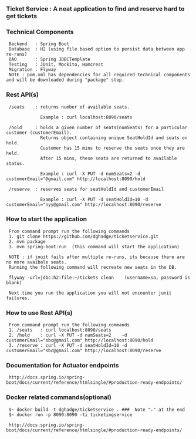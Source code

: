 ###  Ticket Service : A neat application to find and reserve hard to get tickets

###  Technical Components
     Backend   : Spring Boot
     Database  : H2 (using file based option to persist data between app re-runs)
     DAO       : Spring JDBCTemplate
     Testing   : JUnit, Mockito, Hamcrest
     Migration : Flyway
     NOTE : pom.xml has dependencies for all required technical components and will be downloaded during "package" step.

### Rest API(s)
     /seats    : returns number of available seats. 
                 
                 Example : curl localhost:8090/seats
                 
     /hold     : holds a given number of seats(numSeats) for a particular customer (customerEmail). 
                 Returns object containing unique SeatHoldId and seats on hold.
                 Customer has 15 mins to reserve the seats once they are held. 
                 After 15 mins, these seats are returned to available status.
                 
                 Example : curl -X PUT -d numSeats=2 -d customerEmail="@gmail.com" http://localhost:8090/hold

     /reserve  : reserves seats for seatHoldId and customerEmail
          
                 Example : curl -X PUT -d seatHoldId=10 -d customerEmail="nyy@gmail.com" http://localhost:8090/reserve

###  How to start the application
     From command prompt run the following commands
     1. git clone https://github.com/dghadge/ticketservice.git
     2. mvn package 
     3. mvn spring-boot:run  (this command will start the application)
     
     NOTE : if jnuit fails after multiple re-runs, its because there are no more avaibale seats. 
     Running the following command will recreate new seats in the DB. 
    
     flyway -url=jdbc:h2:file:~/tickets clean    (username=sa, password is blank)
     
     Next time you run the application you will not encounter junit failures. 
     
###  How to use Rest API(s) 
     From command prompt run the following commands
     1. /seats   : curl localhost:8090/seats
     2. /hold    : curl -X PUT -d numSeats=2    -d customerEmail="sbc@gmail.com" http://localhost:8090/hold
     3. /reserve : curl -X PUT -d seatHoldId=10 -d customerEmail="sbc@gmail.com" http://localhost:8090/reserve
     
###  Documentation for Actuator endpoints 
     http://docs.spring.io/spring-boot/docs/current/reference/htmlsingle/#production-ready-endpoints/

###  Docker related commands(optional)
     $~ docker build -t dghadge/ticketservice . ###  Note "." at the end
     $~ docker run -p 8090:8090 -ti ticketingservice

     http://docs.spring.io/spring-boot/docs/current/reference/htmlsingle/#production-ready-endpoints/

